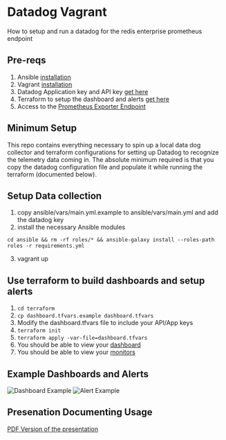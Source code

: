 # Datadog Vagrant

How to setup and run a datadog for the redis enterprise prometheus endpoint

## Pre-reqs
1. Ansible [installation](https://docs.ansible.com/ansible/latest/installation_guide/intro_installation.html)
2. Vagrant [installation](https://www.vagrantup.com/downloads.html)
3. Datadog Application key and API key [get here](https://app.datadoghq.com/account/settings)
4. Terraform to setup the dashboard and alerts [get here](https://www.terraform.io/downloads.html)
5. Access to the [Prometheus Exporter Endpoint](https://docs.redislabs.com/latest/rs/administering/monitoring-metrics/prometheus-integration/)

## Minimum Setup

This repo contains everything necessary to spin up a local data dog collector and terraform configurations for setting up Datadog to recognize the telemetry data coming in.  The absolute minimum required is that you copy the datadog configuration file and populate it while running the terraform (documented below).

## Setup Data collection

1. copy ansible/vars/main.yml.example to ansible/vars/main.yml and add the datadog key
2. install the necessary Ansible modules
```
cd ansible && rm -rf roles/* && ansible-galaxy install --roles-path roles -r requirements.yml
```
3. vagrant up

## Use terraform to build dashboards and setup alerts

1. ```cd terraform```
2. ```cp dashboard.tfvars.example dashboard.tfvars```
3. Modify the dashboard.tfvars file to include your API/App keys
4. ```terraform init```
5. ```terraform apply -var-file=dashboard.tfvars```
6. You should be able to view your [dashboard](https://app.datadoghq.com/dashboard/lists)
6. You should be able to view your [monitors](https://app.datadoghq.com/monitors/manage)

## Example Dashboards and Alerts

![Dashboard Example](docs/datadog_dashboard.png "Example Dashboard")
![Alert Example](docs/datadog_monitors.png "Example Alerts")

## Presenation Documenting Usage
[PDF Version of the presentation](./docs/presentation.pdf)
